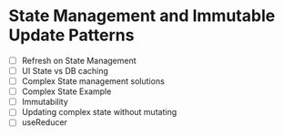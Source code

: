# State Management and Immutable Update Patterns

- [ ] Refresh on State Management
- [ ] UI State vs DB caching
- [ ] Complex State management solutions
- [ ] Complex State Example
- [ ] Immutability
- [ ] Updating complex state without mutating
- [ ] useReducer
